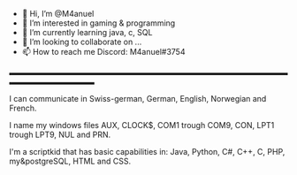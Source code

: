 - 👋 Hi, I’m @M4anuel
- 👀 I’m interested in gaming & programming
- 🌱 I’m currently learning java, c, SQL
- 💞️ I’m looking to collaborate on ...
- 📫 How to reach me Discord: M4anuel#3754

<!---
M4anuel/M4anuel is a ✨ special ✨ repository because its `README.md` (this file) appears on your GitHub profile.
You can click the Preview link to take a look at your changes.
--->

▬▬▬▬▬▬▬▬▬▬▬▬▬▬▬▬▬▬▬▬▬▬▬▬▬▬▬▬▬▬▬▬▬▬▬▬▬▬▬▬▬▬▬▬▬▬▬

I can communicate in Swiss-german, German, English, Norwegian and French.

I name my windows files AUX, CLOCK$, COM1 trough COM9, CON, LPT1 trough LPT9, NUL and PRN.

I'm a scriptkid that has basic capabilities in: Java, Python, C#, C++, C, PHP, my&postgreSQL, HTML and CSS.

